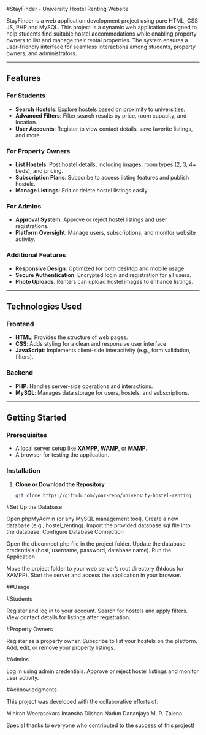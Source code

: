 #StayFinder - University Hostel Renting Website 

StayFinder is a web application development project using pure HTML, CSS JS, PHP and MySQL. This project is a dynamic web application designed to help students find suitable hostel accommodations while enabling property owners to list and manage their rental properties. The system ensures a user-friendly interface for seamless interactions among students, property owners, and administrators.  

---

## Features  

### For Students  
- **Search Hostels**: Explore hostels based on proximity to universities.  
- **Advanced Filters**: Filter search results by price, room capacity, and location.  
- **User Accounts**: Register to view contact details, save favorite listings, and more.  

### For Property Owners  
- **List Hostels**: Post hostel details, including images, room types (2, 3, 4+ beds), and pricing.  
- **Subscription Plans**: Subscribe to access listing features and publish hostels.  
- **Manage Listings**: Edit or delete hostel listings easily.  

### For Admins  
- **Approval System**: Approve or reject hostel listings and user registrations.  
- **Platform Oversight**: Manage users, subscriptions, and monitor website activity.  

### Additional Features  
- **Responsive Design**: Optimized for both desktop and mobile usage.  
- **Secure Authentication**: Encrypted login and registration for all users.  
- **Photo Uploads**: Renters can upload hostel images to enhance listings.  

---

## Technologies Used  

### Frontend  
- **HTML**: Provides the structure of web pages.  
- **CSS**: Adds styling for a clean and responsive user interface.  
- **JavaScript**: Implements client-side interactivity (e.g., form validation, filters).  

### Backend  
- **PHP**: Handles server-side operations and interactions.  
- **MySQL**: Manages data storage for users, hostels, and subscriptions.  

---

## Getting Started  

### Prerequisites  
- A local server setup like **XAMPP**, **WAMP**, or **MAMP**.  
- A browser for testing the application.  

### Installation  

1. **Clone or Download the Repository**  
   ```bash  
   git clone https://github.com/your-repo/university-hostel-renting  
#Set Up the Database

  Open phpMyAdmin (or any MySQL management tool).
  Create a new database (e.g., hostel_renting).
  Import the provided database.sql file into the database.
  Configure Database Connection

Open the dbconnect.php file in the project folder.
Update the database credentials (host, username, password, database name).
Run the Application

Move the project folder to your web server’s root directory (htdocs for XAMPP).
Start the server and access the application in your browser.

##Usage

#Students

Register and log in to your account.
Search for hostels and apply filters.
View contact details for listings after registration.

#Property Owners

Register as a property owner.
Subscribe to list your hostels on the platform.
Add, edit, or remove your property listings.

#Admins

Log in using admin credentials.
Approve or reject hostel listings and monitor user activity.

#Acknowledgments

This project was developed with the collaborative efforts of:

Mihiran Weerasekara
Imansha Dilshan
Nadun Dananjaya
M. R. Zaiena

Special thanks to everyone who contributed to the success of this project!

